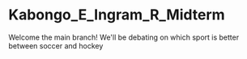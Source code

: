 # Kabongo_E_Ingram_R_Midterm

Welcome the main branch!
We'll be debating on which sport is better between soccer and hockey
